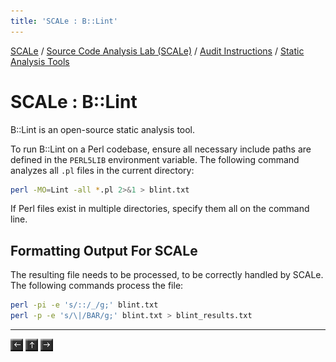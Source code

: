 ```yaml
---
title: 'SCALe : B::Lint'
---
```

 [SCALe](index.md) / [Source Code Analysis Lab (SCALe)](Welcome.md) / [Audit Instructions](Audit-Instructions.md) / [Static Analysis Tools](Static-Analysis-Tools.md)
<!-- <legal> -->
<!-- SCALe version r.6.7.0.0.A -->
<!--  -->
<!-- Copyright 2021 Carnegie Mellon University. -->
<!--  -->
<!-- NO WARRANTY. THIS CARNEGIE MELLON UNIVERSITY AND SOFTWARE ENGINEERING -->
<!-- INSTITUTE MATERIAL IS FURNISHED ON AN "AS-IS" BASIS. CARNEGIE MELLON -->
<!-- UNIVERSITY MAKES NO WARRANTIES OF ANY KIND, EITHER EXPRESSED OR -->
<!-- IMPLIED, AS TO ANY MATTER INCLUDING, BUT NOT LIMITED TO, WARRANTY OF -->
<!-- FITNESS FOR PURPOSE OR MERCHANTABILITY, EXCLUSIVITY, OR RESULTS -->
<!-- OBTAINED FROM USE OF THE MATERIAL. CARNEGIE MELLON UNIVERSITY DOES NOT -->
<!-- MAKE ANY WARRANTY OF ANY KIND WITH RESPECT TO FREEDOM FROM PATENT, -->
<!-- TRADEMARK, OR COPYRIGHT INFRINGEMENT. -->
<!--  -->
<!-- Released under a MIT (SEI)-style license, please see COPYRIGHT file or -->
<!-- contact permission@sei.cmu.edu for full terms. -->
<!--  -->
<!-- [DISTRIBUTION STATEMENT A] This material has been approved for public -->
<!-- release and unlimited distribution.  Please see Copyright notice for -->
<!-- non-US Government use and distribution. -->
<!--  -->
<!-- DM19-1274 -->
<!-- </legal> -->

SCALe : B::Lint
===============

B::Lint is an open-source static analysis tool.

To run B::Lint on a Perl codebase, ensure all necessary include paths
are defined in the `PERL5LIB` environment variable. The following
command analyzes all `.pl` files in the current directory:

```sh
perl -MO=Lint -all *.pl 2>&1 > blint.txt
```

If Perl files exist in multiple directories, specify them all on the
command line.

Formatting Output For SCALe
---------------------------

The resulting file needs to be processed, to be correctly handled by
SCALe. The following commands process the file:

```sh
perl -pi -e 's/::/_/g;' blint.txt
perl -p -e 's/\|/BAR/g;' blint.txt > blint_results.txt
```



------------------------------------------------------------------------

[![](attachments/arrow_left.png)](Perl-Critic.md)
[![](attachments/arrow_up.png)](Static-Analysis-Tools.md)
[![](attachments/arrow_right.png)](Cascading-Determinations-from-Old-Codebase-to-New-Codebase.md)
